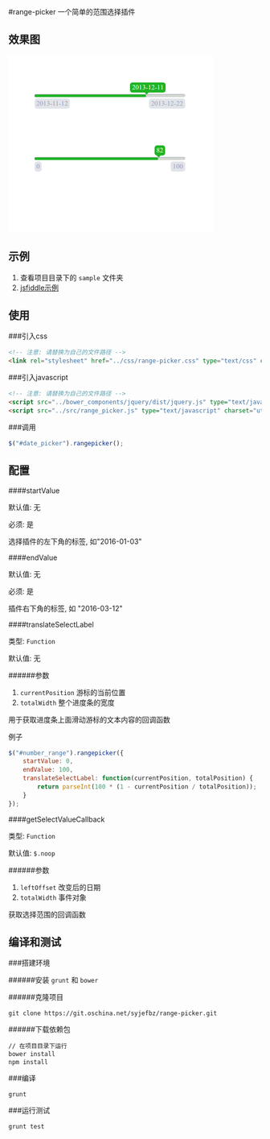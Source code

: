 #range-picker
一个简单的范围选择插件

效果图
---
![date-picker](./images/range-picker.png)

示例
---
1. 查看项目目录下的 `sample` 文件夹
2. [jsfiddle示例](https://jsfiddle.net/cqmyg/t8t0teyw/1/)

使用
---

###引入css

```html
<!-- 注意: 请替换为自己的文件路径 -->
<link rel="stylesheet" href="../css/range-picker.css" type="text/css" charset="utf-8" />

```

###引入javascript

```html
<!-- 注意: 请替换为自己的文件路径 -->
<script src="../bower_components/jquery/dist/jquery.js" type="text/javascript" charset="utf-8"></script>
<script src="../src/range_picker.js" type="text/javascript" charset="utf-8"></script>

```
###调用
```javascript
$("#date_picker").rangepicker();
```

配置
---

####startValue

默认值: 无

必须: 是

选择插件的左下角的标签, 如"2016-01-03"

####endValue

默认值: 无

必须: 是

插件右下角的标签, 如 "2016-03-12"


####translateSelectLabel

类型: `Function`

默认值: 无

######参数
1. `currentPosition` 游标的当前位置
2. `totalWidth` 整个进度条的宽度

用于获取进度条上面滑动游标的文本内容的回调函数


例子
```js
$("#number_range").rangepicker({
    startValue: 0,
    endValue: 100,
    translateSelectLabel: function(currentPosition, totalPosition) {
        return parseInt(100 * (1 - currentPosition / totalPosition));
    }
});
```

####getSelectValueCallback

类型: `Function`

默认值: `$.noop`

######参数
1. `leftOffset` 改变后的日期
2. `totalWidth` 事件对象

获取选择范围的回调函数


编译和测试
---

###搭建环境

######安装 `grunt` 和 `bower`

######克隆项目
```
git clone https://git.oschina.net/syjefbz/range-picker.git
```

######下载依赖包
```
// 在项目目录下运行
bower install
npm install
```

###编译
```
grunt
```

###运行测试
```
grunt test
```
